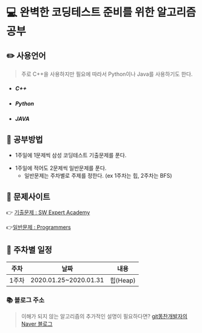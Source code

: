 # :computer: 완벽한 코딩테스트 준비를 위한 알고리즘 공부

## :pencil2:  사용언어
> 주로 C++을 사용하지만 필요에 따라서 Python이나 Java를 사용하기도 한다.
+ ##### C++
* ##### Python
- ##### JAVA

## :blue_book:  공부방법
+ 1주일에 1문제씩 삼성 코딩테스트 기출문제를 푼다.
* 1주일에 적어도 2문제씩 일반문제를 푼다. 
  - 일반문제는 주차별로 주제를 정한다. (ex 1주차는 힙, 2주차는 BFS)

## :green_book:  문제사이트
:point_right: [기출문제 : SW Expert Academy](https://swexpertacademy.com/main/userpage/code/userProblemBoxDetail.do?probBoxId=AV5Po0AqAPwDFAUq&leftPage=1&curPage=userpage&userId=SWEAC&&&&)

:point_right:[일반문제 : Programmers](https://programmers.co.kr/learn/challenges)


## :orange_book:  주차별 일정
|주차|날짜|내용|
|------|---|---|
|1주차|2020.01.25~2020.01.31|힙(Heap)|

### :books: 블로그 주소 
> 이해가 되지 않는 알고리즘의 추가적인 설명이 필요하다면? 
[git똥찬개발자의 Naver 블로그](https://blog.naver.com/zhdlqkddnf)




